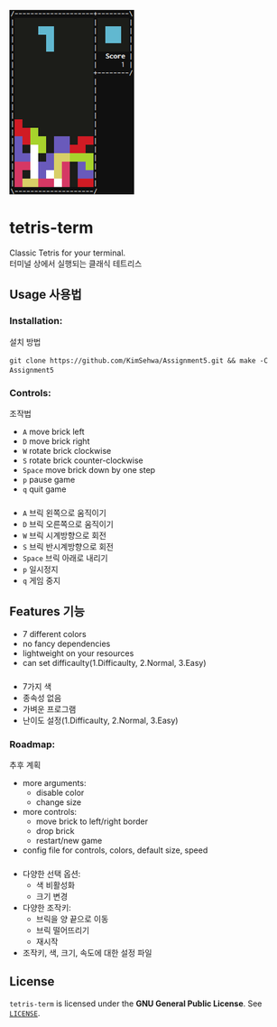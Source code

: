 ![Screenshot](https://github.com/Gjum/tetris-term/blob/master/screenshot.png)

tetris-term
===========

Classic Tetris for your terminal.  
터미널 상에서 실행되는 클래식 테트리스

Usage
사용법
-----

### Installation:
설치 방법

`git clone https://github.com/KimSehwa/Assignment5.git && make -C Assignment5`

### Controls:
조작법

 - `A`  move brick left
 - `D` move brick right
 - `W`    rotate brick clockwise
 - `S`  rotate brick counter-clockwise
 - `Space` move brick down by one step
 - `p`     pause game
 - `q`     quit game  
###
 - `A`  브릭 왼쪽으로 움직이기
 - `D` 브릭 오른쪽으로 움직이기
 - `W`    브릭 시계방향으로 회전
 - `S`  브릭 반시계방향으로 회전
 - `Space` 브릭 아래로 내리기
 - `p`     일시정지
 - `q`     게임 중지

Features
기능
--------

- 7 different colors
- no fancy dependencies
- lightweight on your resources 
- can set difficaulty(1.Difficaulty, 2.Normal, 3.Easy)
###
- 7가지 색
- 종속성 없음
- 가벼운 프로그램
- 난이도 설정(1.Difficaulty, 2.Normal, 3.Easy)

### Roadmap:
추후 계획

- more arguments:
  - disable color
  - change size
- more controls:
  - move brick to left/right border
  - drop brick
  - restart/new game
- config file for controls, colors, default size, speed  
###
- 다양한 선택 옵션:
  - 색 비활성화
  - 크기 변경
- 다양한 조작키:
  - 브릭을 양 끝으로 이동
  - 브릭 떨어뜨리기
  - 재시작
- 조작키, 색, 크기, 속도에 대한 설정 파일

License
-------

`tetris-term` is licensed under the **GNU General Public License**. See [`LICENSE`](https://github.com/Gjum/tetris-term/blob/master/LICENSE).

